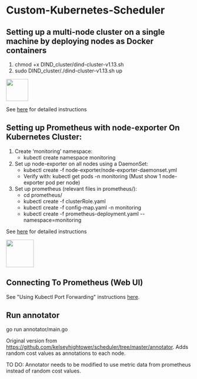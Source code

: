 # Custom-Kubernetes-Scheduler

## Setting up a multi-node cluster on a single machine by deploying nodes as Docker containers
1. chmod +x DIND_cluster/dind-cluster-v1.13.sh
2. sudo DIND_cluster/./dind-cluster-v1.13.sh up

<img src="https://github.com/meeramurali/Custom-Kubernetes-Scheduler/blob/master/images/1.png" height="60"/>

See [here](https://www.mirantis.com/blog/multi-kubernetes-kdc-quick-and-dirty-guide/) for detailed instructions

## Setting up Prometheus with node-exporter On Kubernetes Cluster: 
1. Create ‘monitoring’ namespace:
   - kubectl create namespace monitoring
2. Set up node-exporter on all nodes using a DaemonSet: 
   - kubectl create -f node-exporter/node-exporter-daemonset.yml
   - Verify with: kubectl get pods -n monitoring (Must show 1 node-exporter pod per node)
3. Set up prometheus (relevant files in prometheus/):
   - cd prometheus/
   - kubectl create -f clusterRole.yaml
   - kubectl create -f config-map.yaml -n monitoring
   - kubectl create  -f prometheus-deployment.yaml --namespace=monitoring
   
See [here](https://devopscube.com/setup-prometheus-monitoring-on-kubernetes/) for detailed instructions

<img src="https://github.com/meeramurali/Custom-Kubernetes-Scheduler/blob/master/images/2.png" height="75"/>

## Connecting To Prometheus (Web UI)
See "Using Kubectl Port Forwarding" instructions [here](https://devopscube.com/setup-prometheus-monitoring-on-kubernetes/).

## Run annotator
go run annotator/main.go

Original version from https://github.com/kelseyhightower/scheduler/tree/master/annotator. Adds random cost values as annotations to each node. 

TO DO: Annotator needs to be modified to use metric data from prometheus instead of random cost values.
